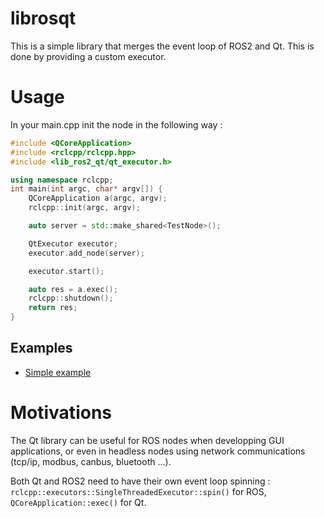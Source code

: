 # librosqt
This is a simple library that merges the event loop of ROS2 and Qt.
This is done by providing a custom executor.

# Usage
In your main.cpp init the node in the following way :

```c++
#include <QCoreApplication>
#include <rclcpp/rclcpp.hpp>
#include <lib_ros2_qt/qt_executor.h>

using namespace rclcpp;
int main(int argc, char* argv[]) {
    QCoreApplication a(argc, argv);
    rclcpp::init(argc, argv);

    auto server = std::make_shared<TestNode>();

    QtExecutor executor;
    executor.add_node(server);

    executor.start();

    auto res = a.exec();    
    rclcpp::shutdown();
    return res;
}


```

## Examples
* [Simple example](examples/timer)


# Motivations
The Qt library can be useful for ROS nodes when developping GUI applications, or even in headless nodes using network communications (tcp/ip, modbus, canbus, bluetooth ...).

Both Qt and ROS2 need to have their own event loop spinning : `rclcpp::executors::SingleThreadedExecutor::spin()` for ROS, `QCoreApplication::exec()` for Qt.
